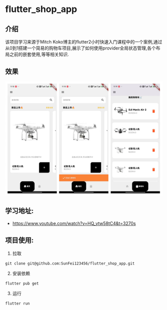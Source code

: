 
# flutter_shop_app


## 介绍
该项目学习来源于Mitch Koko博主的flutter2小时快速入门课程中的一个案例,通过从0到1搭建一个简易的购物车项目,展示了如何使用provider全局状态管理,各个布局之前的嵌套使用,等等相关知识.

## 效果

![image](lib/images/show.jpg)

## 学习地址:
- https://www.youtube.com/watch?v=HQ_ytw58tC4&t=3270s


## 项目使用:

1. 拉取
```shell
git clone git@github.com:SunFei123456/flutter_shop_app.git
```

2. 安装依赖
```shell
flutter pub get
```

3. 运行
```shell
flutter run
```
